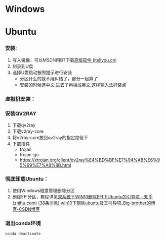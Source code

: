 # Windows

# Ubuntu

### 安装:

1. 写入镜像，可以MSDN用BT下载[原版软件 (itellyou.cn)](https://next.itellyou.cn/Original/Index)
2. 刻录到U盘
3. 选择U盘启动按照提示进行安装
   - 分区什么的就不用纠结了，都分一起算了
   - 安装的时候选中文,进去了再换成英文,这样输入法好装点

### 虚拟机安装：

### 安装QV2RAY

1. 下载qv2ray
2. 下载v2ray-core
3. 将v2ray-core放到qv2ray的指定路径下
4. 下载插件
   - trojan
   - trojan-go
   - https://xtrojan.org/client/qv2ray%E4%BD%BF%E7%94%A8%E6%95%99%E7%A8%8B.html

### 彻底卸载Ubuntu：

1. 使用Windows磁盘管理删除分区
2. 删除EFI分区，教程详见[双系统下WIN10删除EFI下Ubuntu的引导项 - 知乎 (zhihu.com)](https://zhuanlan.zhihu.com/p/356798985)
   [(38条消息) win10下删除ubuntu及其引导项_Big-brother的博客-CSDN博客](https://blog.csdn.net/g1027785756/article/details/82999451)

### 退出conda环境

```
conda deactivate
```

